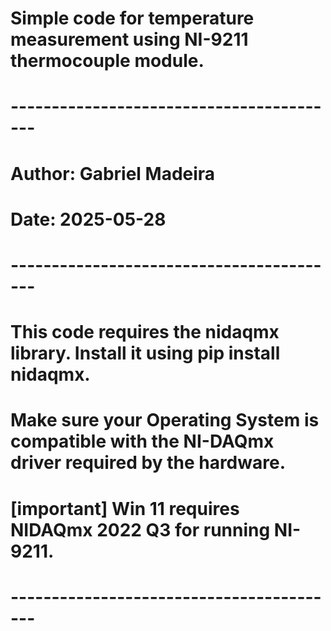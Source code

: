 # Simple code for temperature measurement using NI-9211 thermocouple module.
# -----------------------------------------
# Author: Gabriel Madeira
# Date: 2025-05-28
# -----------------------------------------
# This code requires the nidaqmx library. Install it using pip install nidaqmx.
# Make sure your Operating System is compatible with the NI-DAQmx driver required by the hardware.
# [important] Win 11 requires NIDAQmx 2022 Q3 for running NI-9211.
# -----------------------------------------
